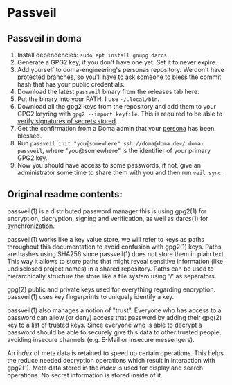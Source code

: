 # Passveil

## Passveil in doma

 1. Install dependencies: `sudo apt install gnupg darcs`
 2. Generate a GPG2 key, if you don't have one yet. Set it to never expire.
 3. Add yourself to doma-engineering's personas repository. We don't
    have protected branches, so you'll have to ask someone to bless the
    commit hash that has your public credentials.
 4. Download the latest `passveil` binary from the releases tab here.
 5. Put the binary into your PATH. I use `~/.local/bin`.
 6. Download all the gpg2 keys from the repository and add them to your
    GPG2 keyring with `gpg2 --import keyfile`. This is required to be
    able to [verify signatures of secrets stored](https://social.doma.dev/@jonn/107159766453333067).
 6. Get the confirmation from a Doma admin that your [persona](https://github.com/doma-engineering/personas) has been blessed.
 7. Run `passveil init "you@somewhere" ssh://doma@doma.dev/.doma-passveil`,
    where "you@somewhere" is the identifier of your primary GPG2 key.
 8. Now you should have access to some passwords, if not, give an
    administrator some time to share them with you and then run
    `veil sync`.

## Original readme contents:

passveil(1) is a distributed password manager this is using gpg2(1) for
encryption, decryption, signing and verification, as well as darcs(1) for
synchronization.

passveil(1) works like a key value store, we will refer to keys as paths
throughout this documentation to avoid confusion with gpg2(1) keys. Paths are
hashes using SHA256 since passveil(1) does not store them in plain text. This
way it allows to store paths that might reveal sensitive information (like
undisclosed project names) in a shared repository. Paths can be used to
hierarchically structure the store like a file system using '/' as separators.

gpg(2) public and private keys used for everything regarding encryption.
passveil(1) uses key fingerprints to uniquely identify a key.

passveil(1) also manages a notion of "trust". Everyone who has access to a
password can allow (or deny) access that password by adding their gpg(2) key to
a list of trusted keys. Since everyone who is able to decrypt a password should
be able to securely give this data to other trusted people, avoiding insecure
channels (e.g. E-Mail or insecure messengers).

An _index_ of meta data is retained to speed up certain operations. This helps
the reduce needed decryption operations which result in interaction with
gpg2(1). Meta data stored in the _index_ is used for display and search
operations. No secret information is stored inside of it.
